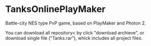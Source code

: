 # TanksOnlinePlayMaker
Battle-city NES type PvP game, based on PlayMaker and Photon 2.

You can download all repository< by click "download archieve", or 
download single file ("Tanks.rar"), whick includes all project files.

